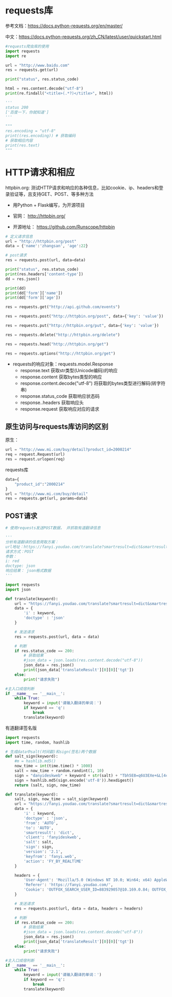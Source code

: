 # requests库

参考文档：https://docs.python-requests.org/en/master/

中文：https://docs.python-requests.org/zh_CN/latest/user/quickstart.html

```python
#requests爬虫库的使用
import requests
import re

url = "http://www.baidu.com"
res = requests.get(url)

print("status", res.status_code)

html = res.content.decode("utf-8")
print(re.findall("<title>(.*?)</title>", html))

'''
status 200
['百度一下，你就知道']
'''

"""
res.encoding = "utf-8"
print((res.encoding)) # 获取编码
# 获取相应内容
print(res.text) 
"""
```





# HTTP请求和相应

httpbin.org: 测试HTTP请求和响应的各种信息，比如cookie、ip、headers和登录验证等，且支持GET、POST、等多种方法

- 用Python + Flask编写，为开源项目

- 官网： http://httpbin.org/

- 开源地址： https://github.com/Runscope/httpbin

  

```python
# 定义请求信息
url = "http://httpbin.org/post"
data = {'name':'zhangsan', 'age':22}

# post请求
res = requests.post(url, data=data)

print("status", res.status_code)
print(res.headers['content-type'])
dd = res.json()

print(dd)
print(dd['form']['name'])
print(dd['form']['age'])

```



```python
res = requests.get("http://api.github.com/events")

res = requests.post("http://httpbin.org/post", data={'key': 'value'})

res = requests.put("http://httpbin.org/put", data={'key': 'value'})

res = requests.delete("http://httpbin.org/delete")

res = requests.head("http://httpbin.org/get")

res = requests.options("http://httpbin.org/get")
```

- requests的响应对象：requests.model.Response
  - response.text  获取str类型(Unicode编码)的响应
  - response.content   获取bytes类型的响应
  - response.content.decode("utf-8")  将获取的bytes类型进行解码(转字符串)
  - response.status_code  获取响应状态码
  - response..headers   获取响应头
  - response.request  获取响应对应的请求



## 原生访问与requests库访问的区别

原生：

```python
url = "http://www.mi.com/buy/detail?product_id=2000214"
req = request.Request(url)
res = request.urlopen(req)
```

requests库

```python
data={
    "product_id":"2000214"
}
url = "http://www.mi.com/buy/detail"
res = requests.get(url, params=data)
```



## POST请求



```python
# 使用requests发送POST数据， 并抓取有道翻译信息

'''
分析有道翻译的信息爬取方案：
url地址：https://fanyi.youdao.com/translate?smartresult=dict&smartresult=rule
请求方式：POST
参数：
i: red
doctype: json
响应结果： json格式数据
'''

import requests
import json

def translate(keyword):
    url = "https://fanyi.youdao.com/translate?smartresult=dict&smartresult=rule"
    data = {
        'i' : keyword,
        'doctype' : 'json'
    }

    # 发送请求
    res = requests.post(url, data = data)

    # 判断
    if res.status_code == 200:
        # 获取结果
        #json_data = json.loads(res.content.decode("utf-8"))
        json_data = res.json()
        print(json_data['translateResult'][0][0]['tgt'])
    else:
        print("请求失败")

#主入口成宿判断
if __name__ == '__main__':
    while True:
        keyword = input('请输入翻译的单词：')
        if keyword == 'q':
            break
        translate(keyword)
```



有道翻译签名版

```python
import requests
import time, random, hashlib

# 生成data中salt(时间戳)和sign(签名)两个数据
def salt_sign(keyword):
    #m = hashlib.md5()
    now_time = int(time.time() * 1000)
    salt = now_time + random.randint(1, 10)
    sign = "danyideskweb" + keyword + str(salt) + "Tbh5E8=q6U3EXe+&L[4c@"
    sign = hashlib.md5(sign.encode('utf-8')).hexdigest()
    return (salt, sign, now_time)

def translate(keyword):
    salt, sign, now_time = salt_sign(keyword)
    url = "https://fanyi.youdao.com/translate?smartresult=dict&smartresult=rule"
    data = {
        'i' : keyword,
        'doctype' : 'json',
        'from': 'AUTO',
        'to': 'AUTO',
        'smartresult': 'dict',
        'client': 'fanyideskweb',
        'salt': salt,
        'sign': sign,
        'version': '2.1',
        'keyfrom': 'fanyi.web',
        'action': 'FY_BY_REALTlME'
    }

    headers = {
        'User-Agent': 'Mozilla/5.0 (Windows NT 10.0; Win64; x64) AppleWebKit/537.36 (KHTML, like Gecko) Chrome/91.0.4472.77 Safari/537.36',
        'Referer': 'https://fanyi.youdao.com/',
        'Cookie': 'OUTFOX_SEARCH_USER_ID=883929057@10.169.0.84; OUTFOX_SEARCH_USER_ID_NCOO=1092092567.46779; JSESSIONID=aaaxj_leUqOXjdkl4fBOx; ___rl__test__cookies=1624109441170'
    }

    # 发送请求
    res = requests.post(url, data = data, headers = headers)

    # 判断
    if res.status_code == 200:
        # 获取结果
        #json_data = json.loads(res.content.decode("utf-8"))
        json_data = res.json()
        print(json_data['translateResult'][0][0]['tgt'])
    else:
        print("请求失败")

#主入口成宿判断
if __name__ == '__main__':
    while True:
        keyword = input('请输入翻译的单词：')
        if keyword == 'q':
            break
        translate(keyword)
```

